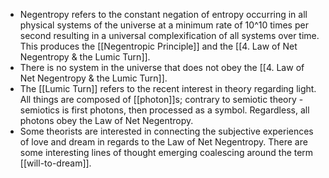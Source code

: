 - Negentropy refers to the constant negation of entropy occurring in all physical systems of the universe at a minimum rate of 10^10 times per second resulting in a universal complexification of all systems over time. This produces the [[Negentropic Principle]] and the [[4. Law of Net Negentropy & the Lumic Turn]].
- There is no system in the universe that does not obey the [[4. Law of Net Negentropy & the Lumic Turn]].
- The [[Lumic Turn]] refers to the recent interest in theory regarding light. All things are composed of [[photon]]s; contrary to semiotic theory - semiotics is first photons, then processed as a symbol. Regardless, all photons obey the Law of Net Negentropy.
- Some theorists are interested in connecting the subjective experiences of love and dream in regards to the Law of Net Negentropy. There are some interesting lines of thought emerging coalescing around the term [[will-to-dream]].